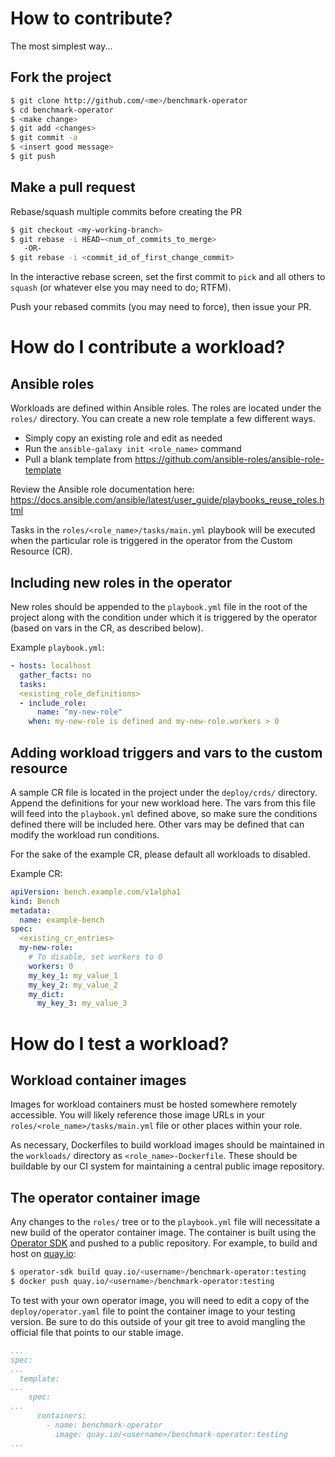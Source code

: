 # How to contribute?

The most simplest way...

## Fork the project
```bash
$ git clone http://github.com/<me>/benchmark-operator
$ cd benchmark-operator
$ <make change>
$ git add <changes>
$ git commit -a
$ <insert good message>
$ git push
```

## Make a pull request
Rebase/squash multiple commits before creating the PR
```bash
$ git checkout <my-working-branch>
$ git rebase -i HEAD~<num_of_commits_to_merge>
   -OR-
$ git rebase -i <commit_id_of_first_change_commit>
```
In the interactive rebase screen, set the first commit to `pick` and all others to `squash` (or whatever else you may need to do; RTFM).

Push your rebased commits (you may need to force), then issue your PR.

# How do I contribute a workload?
## Ansible roles
Workloads are defined within Ansible roles. The roles are located under the `roles/` directory. You can create a new role template a few different ways.

- Simply copy an existing role and edit as needed
- Run the `ansible-galaxy init <role_name>` command
- Pull a blank template from https://github.com/ansible-roles/ansible-role-template

Review the Ansible role documentation here: https://docs.ansible.com/ansible/latest/user_guide/playbooks_reuse_roles.html

Tasks in the `roles/<role_name>/tasks/main.yml` playbook will be executed when the particular role is triggered in the operator from the Custom Resource (CR).

## Including new roles in the operator
New roles should be appended to the `playbook.yml` file in the root of the project along with the condition under which it is triggered by the operator (based on vars in the CR, as described below).

Example `playbook.yml`:
```yaml
- hosts: localhost
  gather_facts: no
  tasks:
  <existing_role_definitions>
  - include_role:
      name: "my-new-role"
    when: my-new-role is defined and my-new-role.workers > 0
```

## Adding workload triggers and vars to the custom resource
A sample CR file is located in the project under the `deploy/crds/` directory. Append the definitions for your new workload here. The vars from this file will feed into the `playbook.yml` defined above, so make sure the conditions defined there will be included here. Other vars may be defined that can modify the workload run conditions.

For the sake of the example CR, please default all workloads to disabled.

Example CR:
```yaml
apiVersion: bench.example.com/v1alpha1
kind: Bench
metadata:
  name: example-bench
spec:
  <existing_cr_entries>
  my-new-role:
    # To disable, set workers to 0
    workers: 0
    my_key_1: my_value_1
    my_key_2: my_value_2
    my_dict:
      my_key_3: my_value_3
```

# How do I test a workload?
## Workload container images
Images for workload containers must be hosted somewhere remotely accessible. You will likely reference those image URLs in your `roles/<role_name>/tasks/main.yml` file or other places within your role.

As necessary, Dockerfiles to build workload images should be maintained in the `workloads/` directory as `<role_name>-Dockerfile`. These should be buildable by our CI system for maintaining a central public image repository.

## The operator container image
Any changes to the `roles/` tree or to the `playbook.yml` file will necessitate a new build of the operator container image. The container is built using the [Operator SDK](https://github.com/operator-framework/operator-sdk) and pushed to a public repository. For example, to build and host on [quay.io](https://quay.io):

```bash
$ operator-sdk build quay.io/<username>/benchmark-operator:testing
$ docker push quay.io/<username>/benchmark-operator:testing
```

To test with your own operator image, you will need to edit a copy of the `deploy/operator.yaml` file to point the container image to your testing version. Be sure to do this outside of your git tree to avoid mangling the official file that points to our stable image.

```yaml
...
spec:
...
  template:
...
    spec:
...
      containers:
        - name: benchmark-operator
          image: quay.io/<username>/benchmark-operator:testing
...
```
